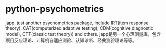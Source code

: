 # python-psychometrics
japp, just another psychometrics package, include IRT(item response theory), CAT(computerized adaptive testing), CDM(cognitive diagnostic model), CTT(classic test theory)) and others. 
japp是另一个心理测量库，包含项目反应理论、计算机自适应测验、认知诊断、经典测验理论等等。
